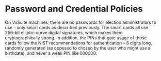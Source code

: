 # Password and Credential Policies

On VxSuite machines, there are no passwords for election administrators to use – only smart cards as described previously. The smart cards all use 256-bit elliptic-curve digital signatures, which makes them cryptographically strong. In addition, the PINs that gate usage of those cards follow the NIST recommendations for authentication – 6 digits long, randomly generated (as opposed to chosen by the user who might use a birthdate), and never a weak PIN like 000000.
